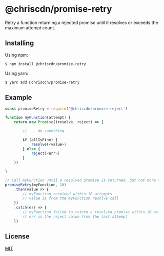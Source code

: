 # @chriscdn/promise-retry

Retry a function returning a rejected promise until it resolves or exceeds the maximum attempt count.

## Installing

Using npm:

```bash
$ npm install @chriscdn/promise-retry
```

Using yarn:

```bash
$ yarn add @chriscdn/promise-retry
```

## Example

```js
const promiseRetry = require('@chriscdn/promise-reject')

function myFunction(attempt) {
	return new Promise((resolve, reject) => {

		// ... do something

		if (allIsFine) {
			resolve(<value>)
		} else {
			reject(<err>)
		}
	})

}

// Call myFunction until a resolved promise is returned, but not more than 10 times (default is 10)
promiseRetry(myFunction, 10)
	.then(value => {
		// myFunction resolved within 10 attempts
		// value is from the myFunction resolve call
	})
	.catch(err => {
		// myFunction failed to return a resolved promise within 10 attempts
		// err is the reject value from the last attempt
	})
```

## License

[MIT](LICENSE)
